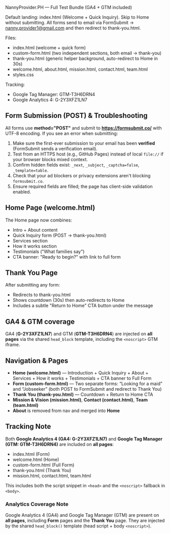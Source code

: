 NannyProvider.PH — Full Test Bundle (GA4 + GTM included)

Default landing: index.html (Welcome + Quick Inquiry). Skip to Home without submitting. 
All forms send to email via FormSubmit → nanny.provider1@gmail.com and then redirect to thank-you.html.

Files:
- index.html (welcome + quick form)
- custom-form.html (two independent sections, both email → thank-you)
- thank-you.html (generic helper background, auto-redirect to Home in 30s)
- welcome.html, about.html, mission.html, contact.html, team.html
- styles.css

Tracking:
- Google Tag Manager: GTM-T3H6DRN4
- Google Analytics 4: G-2Y3XFZ1LN7


## Form Submission (POST) & Troubleshooting

All forms use **method="POST"** and submit to **https://formsubmit.co/** with UTF-8 encoding.
If you see an error when submitting:
1) Make sure the first-ever submission to your email has been **verified** (FormSubmit sends a verification email).
2) Test from an HTTPS host (e.g., GitHub Pages) instead of local `file://` if your browser blocks mixed context.
3) Confirm hidden fields exist: `_next`, `_subject`, `_captcha=false`, `_template=table`.
4) Check that your ad blockers or privacy extensions aren't blocking `formsubmit.co`.
5) Ensure required fields are filled; the page has client-side validation enabled.


## Home Page (welcome.html)

The Home page now combines:
- Intro + About content
- Quick Inquiry form (POST → thank-you.html)
- Services section
- How it works section
- Testimonials ("What families say")
- CTA banner: "Ready to begin?" with link to full form

## Thank You Page

After submitting any form:
- Redirects to thank-you.html
- Shows countdown (30s) then auto-redirects to Home
- Includes a subtle "Return to Home" CTA button under the message

## GA4 & GTM coverage
GA4 (**G-2Y3XFZ1LN7**) and GTM (**GTM-T3H6DRN4**) are injected on **all pages** via the shared `head_block` template, including the `<noscript>` GTM iframe.


## Navigation & Pages
- **Home (welcome.html)** — Introduction + Quick Inquiry + About + Services + How it works + Testimonials + CTA banner to Full Form
- **Form (custom-form.html)** — Two separate forms: “Looking for a maid” and “Jobseeker” (both POST to FormSubmit and redirect to Thank You)
- **Thank You (thank-you.html)** — Countdown + Return to Home CTA
- **Mission & Vision (mission.html)**, **Contact (contact.html)**, **Team (team.html)**
- **About** is removed from nav and merged into **Home**


## Tracking Note
Both **Google Analytics 4 (GA4: G-2Y3XFZ1LN7)** and **Google Tag Manager (GTM: GTM-T3H6DRN4)** are included on **all pages**:
- index.html (Form)
- welcome.html (Home)
- custom-form.html (Full Form)
- thank-you.html (Thank You)
- mission.html, contact.html, team.html

This includes both the script snippet in `<head>` and the `<noscript>` fallback in `<body>`.


### Analytics Coverage Note
Google Analytics 4 (GA4) and Google Tag Manager (GTM) are present on **all pages**, including **Form** pages and the **Thank You** page. They are injected by the shared `head_block()` template (head script + body `<noscript>`).
